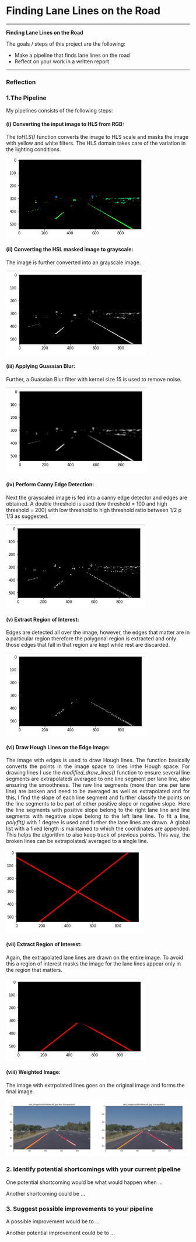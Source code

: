 # **Finding Lane Lines on the Road** 
---

**Finding Lane Lines on the Road**

The goals / steps of this project are the following:
* Make a pipeline that finds lane lines on the road
* Reflect on your work in a written report


[//]: # (Image References)

[image0]: ./writeup/video.gif
[image1]: ./writeup/hsv_img.png
[image2]: ./writeup/gray_img.png
[image3]: ./writeup/gray_blur.png
[image4]: ./writeup/edges.png
[image5]: ./writeup/roi1.png
[image6]: ./writeup/extrapolated.png
[image7]: ./writeup/final_extrapolate.png
[image8]: ./writeup/image.jpg

---

### Reflection

### 1.The Pipeline
My pipelines consists of the following steps:

#### (i) Converting the input image to HLS from RGB: 
The <i>toHLS()</i> function converts the image to HLS scale and masks the image with yellow and white filters. The HLS       domain takes care of the variation in the lighting conditions.


![HLS Image][image1]


#### (ii) Converting the HSL masked image to grayscale:
The image is further converted into an grayscale image.

![Grayscale][image2]

#### (iii) Applying Guassian Blur:
Further, a Guassian Blur filter with kernel size 15 is used to remove noise.

![Gaussian Blur][image3]

#### (iv) Perform Canny Edge Detection:
Next the grayscaled image is fed into a canny edge detector and edges are obtained. A double threshold is used (low threshold = 100 and high threshold = 200) with low threshold to high threshold ratio between 1/2 p 1/3 as suggested.

![Canny][image4]

#### (v) Extract Region of Interest:
Edges are detected all over the image, however, the edges that matter are in a particular region therefore the polygonal region is extracted and only those edges that fall in that region are kept while rest are discarded.

![Canny with RoI][image5]

#### (vi) Draw Hough Lines on the Edge Image:
<p style="text-align: justify"> The image with edges is used to draw Hough lines. The function basically converts the points in the image space to lines inthe Hough space. For drawing lines I use the <i>modified_draw_lines()</i> function to ensure several line segments are extrapolated/ averaged to one line segment per lane line, also ensuring the smoothness.
The raw line segments (more than one per lane line) are broken and need to be averaged as well as extrapolated and for this, I find the slope of each line segment and further classify the points on the line segments to be part of either positive slope or negative slope. Here the line segments with positive slope belong to the right lane line and line segments with negative slope belong to the left lane line. To fit a line, <i>polyfit()</i> with 1 degree is used and further the lane lines are drawn. A global list with a fixed length is maintained to which the coordinates are appended. This helps the algorithm to also keep track of previous points. This way, the broken lines can be extrapolated/ averaged to a single line.</p>

![Extrapolate][image6]

#### (vii) Extract Region of Interest:
Again, the extrapolated lane lines are drawn on the entire image. To avoid this a region of interest masks the image for the lane lines appear only in the region that matters.

![Extrapolate with RoI][image7]

#### (viii) Weighted Image:
The image with extrpolated lines goes on the original image and forms the final image.

![Final Image][image8]


### 2. Identify potential shortcomings with your current pipeline


One potential shortcoming would be what would happen when ... 

Another shortcoming could be ...


### 3. Suggest possible improvements to your pipeline

A possible improvement would be to ...

Another potential improvement could be to ...
